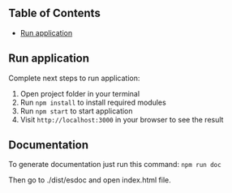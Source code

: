 ## Table of Contents

- [Run application](#run-app)

## Run application

Complete next steps to run application: 
1. Open project folder in your terminal
2. Run `npm install` to install required modules
3. Run `npm start` to start application
4. Visit `http://localhost:3000` in your browser to see the result


## Documentation

To generate documentation just run this command:
`npm run doc`

Then go to ./dist/esdoc and open index.html file.
